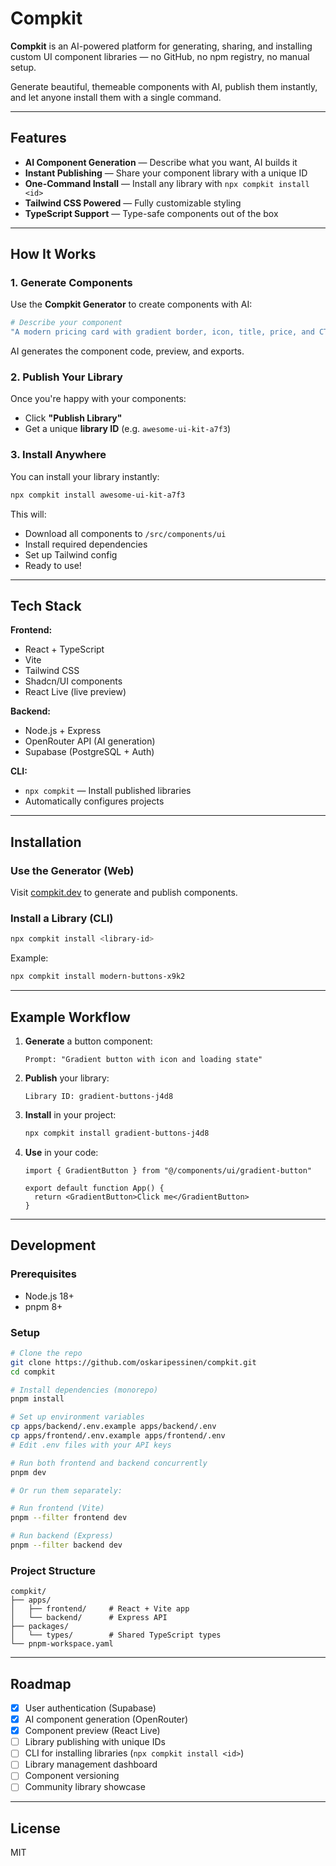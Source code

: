 # Compkit

**Compkit** is an AI-powered platform for generating, sharing, and installing custom UI component libraries — no GitHub, no npm registry, no manual setup.

Generate beautiful, themeable components with AI, publish them instantly, and let anyone install them with a single command.

---

## Features

- **AI Component Generation** — Describe what you want, AI builds it
- **Instant Publishing** — Share your component library with a unique ID
- **One-Command Install** — Install any library with `npx compkit install <id>`
- **Tailwind CSS Powered** — Fully customizable styling
- **TypeScript Support** — Type-safe components out of the box

---

## How It Works

### 1. Generate Components
Use the **Compkit Generator** to create components with AI:
```bash
# Describe your component
"A modern pricing card with gradient border, icon, title, price, and CTA button"
```
AI generates the component code, preview, and exports.

### 2. Publish Your Library
Once you're happy with your components:
- Click **"Publish Library"**
- Get a unique **library ID** (e.g. `awesome-ui-kit-a7f3`)

### 3. Install Anywhere
You can install your library instantly:
```bash
npx compkit install awesome-ui-kit-a7f3
```

This will:
- Download all components to `/src/components/ui`
- Install required dependencies
- Set up Tailwind config
- Ready to use!

---

## Tech Stack

**Frontend:**
- React + TypeScript
- Vite
- Tailwind CSS
- Shadcn/UI components
- React Live (live preview)

**Backend:**
- Node.js + Express
- OpenRouter API (AI generation)
- Supabase (PostgreSQL + Auth)

**CLI:**
- `npx compkit` — Install published libraries
- Automatically configures projects

---

## Installation

### Use the Generator (Web)
Visit [compkit.dev](https://compkit.dev) to generate and publish components.

### Install a Library (CLI)
```bash
npx compkit install <library-id>
```

Example:
```bash
npx compkit install modern-buttons-x9k2
```

---

## Example Workflow

1. **Generate** a button component:
   ```
   Prompt: "Gradient button with icon and loading state"
   ```

2. **Publish** your library:
   ```
   Library ID: gradient-buttons-j4d8
   ```

3. **Install** in your project:
   ```bash
   npx compkit install gradient-buttons-j4d8
   ```

4. **Use** in your code:
   ```tsx
   import { GradientButton } from "@/components/ui/gradient-button"

   export default function App() {
     return <GradientButton>Click me</GradientButton>
   }
   ```

---

## Development

### Prerequisites
- Node.js 18+ 
- pnpm 8+

### Setup

```bash
# Clone the repo
git clone https://github.com/oskaripessinen/compkit.git
cd compkit

# Install dependencies (monorepo)
pnpm install

# Set up environment variables
cp apps/backend/.env.example apps/backend/.env
cp apps/frontend/.env.example apps/frontend/.env
# Edit .env files with your API keys

# Run both frontend and backend concurrently
pnpm dev

# Or run them separately:

# Run frontend (Vite)
pnpm --filter frontend dev

# Run backend (Express)
pnpm --filter backend dev
```

### Project Structure
```
compkit/
├── apps/
│   ├── frontend/     # React + Vite app
│   └── backend/      # Express API
├── packages/
│   └── types/        # Shared TypeScript types
└── pnpm-workspace.yaml
```

---

## Roadmap
- [x] User authentication (Supabase)
- [x] AI component generation (OpenRouter)
- [x] Component preview (React Live)
- [ ] Library publishing with unique IDs
- [ ] CLI for installing libraries (`npx compkit install <id>`)
- [ ] Library management dashboard
- [ ] Component versioning
- [ ] Community library showcase

---

## License

MIT




